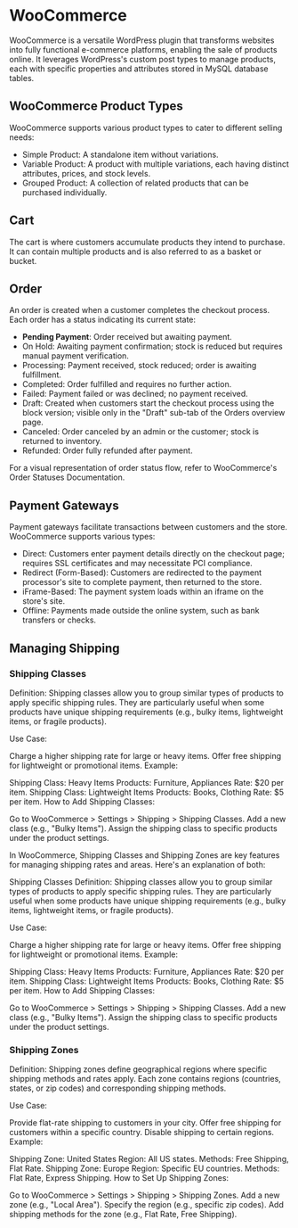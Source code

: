 # WooCommerce

WooCommerce is a versatile WordPress plugin that transforms websites into fully functional e-commerce platforms, enabling the sale of products online. It leverages WordPress's custom post types to manage products, each with specific properties and attributes stored in MySQL database tables.

## WooCommerce Product Types

WooCommerce supports various product types to cater to different selling needs:

- Simple Product: A standalone item without variations.
- Variable Product: A product with multiple variations, each having distinct attributes, prices, and stock levels.
- Grouped Product: A collection of related products that can be purchased individually.

## Cart

The cart is where customers accumulate products they intend to purchase. It can contain multiple products and is also referred to as a basket or bucket.

## Order

An order is created when a customer completes the checkout process. Each order has a status indicating its current state:

- **Pending Payment**: Order received but awaiting payment.
- On Hold: Awaiting payment confirmation; stock is reduced but requires manual payment verification.
- Processing: Payment received, stock reduced; order is awaiting fulfillment.
- Completed: Order fulfilled and requires no further action.
- Failed: Payment failed or was declined; no payment received.
- Draft: Created when customers start the checkout process using the block version; visible only in the "Draft" sub-tab of the Orders overview page.
- Canceled: Order canceled by an admin or the customer; stock is returned to inventory.
- Refunded: Order fully refunded after payment.

For a visual representation of order status flow, refer to WooCommerce's Order Statuses Documentation.

## Payment Gateways

Payment gateways facilitate transactions between customers and the store. WooCommerce supports various types:

- Direct: Customers enter payment details directly on the checkout page; requires SSL certificates and may necessitate PCI compliance.
- Redirect (Form-Based): Customers are redirected to the payment processor's site to complete payment, then returned to the store.
- iFrame-Based: The payment system loads within an iframe on the store's site.
- Offline: Payments made outside the online system, such as bank transfers or checks.


## Managing Shipping

### Shipping Classes

Definition: Shipping classes allow you to group similar types of products to apply specific shipping rules. They are particularly useful when some products have unique shipping requirements (e.g., bulky items, lightweight items, or fragile products).

Use Case:

Charge a higher shipping rate for large or heavy items.
Offer free shipping for lightweight or promotional items.
Example:

Shipping Class: Heavy Items
Products: Furniture, Appliances
Rate: $20 per item.
Shipping Class: Lightweight Items
Products: Books, Clothing
Rate: $5 per item.
How to Add Shipping Classes:

Go to WooCommerce > Settings > Shipping > Shipping Classes.
Add a new class (e.g., "Bulky Items").
Assign the shipping class to specific products under the product settings.


In WooCommerce, Shipping Classes and Shipping Zones are key features for managing shipping rates and areas. Here's an explanation of both:

Shipping Classes
Definition: Shipping classes allow you to group similar types of products to apply specific shipping rules. They are particularly useful when some products have unique shipping requirements (e.g., bulky items, lightweight items, or fragile products).

Use Case:

Charge a higher shipping rate for large or heavy items.
Offer free shipping for lightweight or promotional items.
Example:

Shipping Class: Heavy Items
Products: Furniture, Appliances
Rate: $20 per item.
Shipping Class: Lightweight Items
Products: Books, Clothing
Rate: $5 per item.
How to Add Shipping Classes:

Go to WooCommerce > Settings > Shipping > Shipping Classes.
Add a new class (e.g., "Bulky Items").
Assign the shipping class to specific products under the product settings.

### Shipping Zones
Definition: Shipping zones define geographical regions where specific shipping methods and rates apply. Each zone contains regions (countries, states, or zip codes) and corresponding shipping methods.

Use Case:

Provide flat-rate shipping to customers in your city.
Offer free shipping for customers within a specific country.
Disable shipping to certain regions.
Example:

Shipping Zone: United States
Region: All US states.
Methods: Free Shipping, Flat Rate.
Shipping Zone: Europe
Region: Specific EU countries.
Methods: Flat Rate, Express Shipping.
How to Set Up Shipping Zones:

Go to WooCommerce > Settings > Shipping > Shipping Zones.
Add a new zone (e.g., "Local Area").
Specify the region (e.g., specific zip codes).
Add shipping methods for the zone (e.g., Flat Rate, Free Shipping).
